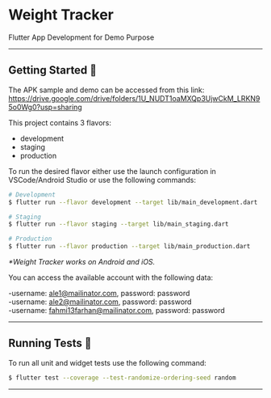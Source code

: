 # Weight Tracker

Flutter App Development for Demo Purpose

---

## Getting Started 🚀

The APK sample and demo can be accessed from this link:
https://drive.google.com/drive/folders/1U_NUDT1oaMXQp3UjwCkM_LRKN95o0Wg0?usp=sharing

This project contains 3 flavors:

- development
- staging
- production

To run the desired flavor either use the launch configuration in VSCode/Android Studio or use the following commands:

```sh
# Development
$ flutter run --flavor development --target lib/main_development.dart

# Staging
$ flutter run --flavor staging --target lib/main_staging.dart

# Production
$ flutter run --flavor production --target lib/main_production.dart
```

_\*Weight Tracker works on Android and iOS._

You can access the available account with the following data:

-username: ale1@mailinator.com, password: password <br />
-username: ale2@mailinator.com, password: password <br />
-username: fahmi13farhan@mailinator.com, password: password <br />

---

## Running Tests 🧪

To run all unit and widget tests use the following command:

```sh
$ flutter test --coverage --test-randomize-ordering-seed random
```

---

[amplify_flutter_link]:https://pub.dev/packages/amplify_flutter
[amplify_datastore_link]:https://pub.dev/packages/amplify_datastore
[amplify_api_link]:https://pub.dev/packages/amplify_api
[amplify_auth_cognito_link]:https://pub.dev/packages/amplify_auth_cognito
[bloc_link]: https://pub.dev/packages/bloc
[bloc_test_link]: https://pub.dev/packages/bloc_test
[dio_link]:https://pub.dev/packages/dio
[flutter_bloc_link]: https://pub.dev/packages/flutter_bloc
[flutter_dotenv_link]: https://pub.dev/packages/flutter_dotenv
[flutter_bloc_link]: https://pub.dev/packages/flutter_launcher_icons
[flutter_svg_link]:https://pub.dev/packages/flutter_svg
[flutter_bloc_link]: https://pub.dev/packages/flutter_test
[go_router_link]:https://pub.dev/packages/go_router
[intl_link]:https://pub.dev/packages/intl
[logger_link]: https://pub.dev/packages/logger
[mocktail_link]: https://pub.dev/packages/mocktail
[shared_preferences_link]:https://pub.dev/packages/shared_preferences
[very_good_analysis_link]: https://pub.dev/packages/very_good_analysis
[very_good_cli_link]: https://github.com/VeryGoodOpenSource/very_good_cli
